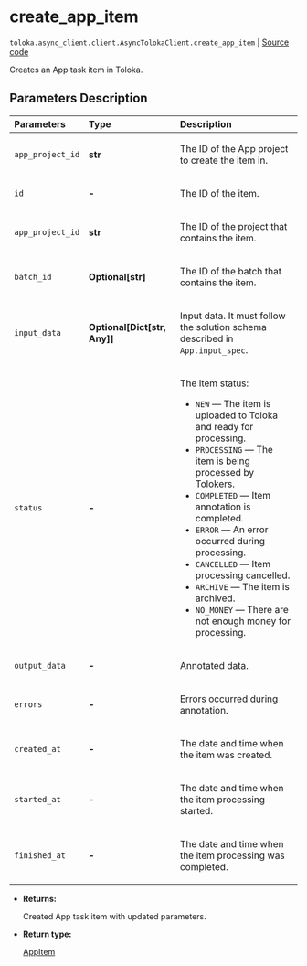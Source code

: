 # create_app_item
`toloka.async_client.client.AsyncTolokaClient.create_app_item` | [Source code](https://github.com/Toloka/toloka-kit/blob/v1.1.0.post1/src/client/__init__.py#L0)

Creates an App task item in Toloka.

## Parameters Description

| Parameters | Type | Description |
| :----------| :----| :-----------|
`app_project_id`|**str**|<p>The ID of the App project to create the item in.</p>
`id`|**-**|<p>The ID of the item.</p>
`app_project_id`|**str**|<p>The ID of the project that contains the item.</p>
`batch_id`|**Optional\[str\]**|<p>The ID of the batch that contains the item.</p>
`input_data`|**Optional\[Dict\[str, Any\]\]**|<p>Input data. It must follow the solution schema described in `App.input_spec`.</p>
`status`|**-**|<p>The item status:</p> <ul> <li>`NEW` — The item is uploaded to Toloka and ready for processing.</li> <li>`PROCESSING` — The item is being processed by Tolokers.</li> <li>`COMPLETED` — Item annotation is completed.</li> <li>`ERROR` — An error occurred during processing.</li> <li>`CANCELLED` — Item processing cancelled.</li> <li>`ARCHIVE` — The item is archived.</li> <li>`NO_MONEY` — There are not enough money for processing.</li> </ul>
`output_data`|**-**|<p>Annotated data.</p>
`errors`|**-**|<p>Errors occurred during annotation.</p>
`created_at`|**-**|<p>The date and time when the item was created.</p>
`started_at`|**-**|<p>The date and time when the item processing started.</p>
`finished_at`|**-**|<p>The date and time when the item processing was completed.</p>

* **Returns:**

  Created App task item with updated parameters.

* **Return type:**

  [AppItem](toloka.client.app.AppItem.md)
